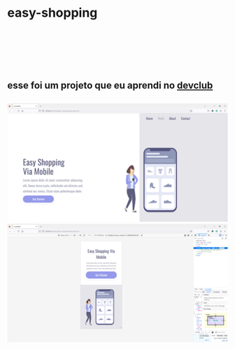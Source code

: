 <h1>easy-shopping<h1>
<br>
<br>
<h2>esse foi um projeto que eu aprendi no <a href="https://rodolfomori.com.br/>devclub">devclub</a><h2>

<img src= "https://raw.githubusercontent.com/julianosilvadev/easy-shopping/cc91ba31a73185d94ae58c051fa91ff96c284c10/projeto-resposividade/asset/desktop.png">

  
  <img src="https://github.com/julianosilvadev/easy-shopping/blob/master/projeto-resposividade/asset/mobile.png?raw=true">
